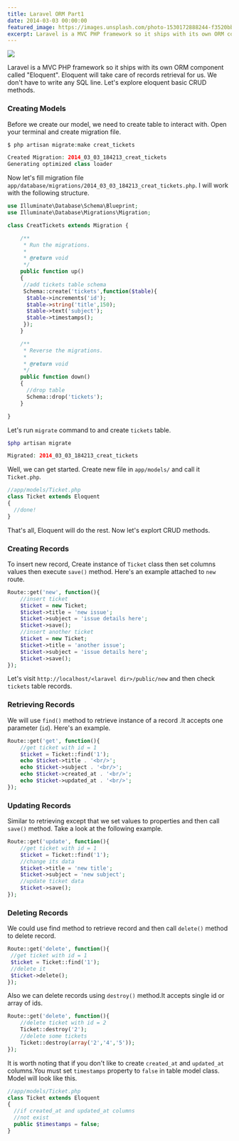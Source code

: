 ```yaml
---
title: Laravel ORM Part1
date: 2014-03-03 00:00:00
featured_image: https://images.unsplash.com/photo-1530172888244-f3520bbeaa55
excerpt: Laravel is a MVC PHP framework so it ships with its own ORM component called "Eloquent". Eloquent will take care of records retrieval for us. We don't have to write any SQL line. Let's explore eloquent basic CRUD methods.
---
```


![](https://images.unsplash.com/photo-1530172888244-f3520bbeaa55)

Laravel is a MVC PHP framework so it ships with its own ORM component called "Eloquent". Eloquent will take care of records retrieval for us. We don't have to write any SQL line. Let's explore eloquent basic CRUD methods.

### Creating Models

Before we create our model, we need to create table to interact with. Open your terminal and create migration file.

```php
$ php artisan migrate:make creat_tickets

Created Migration: 2014_03_03_184213_creat_tickets
Generating optimized class loader
```

Now let's fill migration file `app/database/migrations/2014_03_03_184213_creat_tickets.php`. I will work with the following structure.

```php
use Illuminate\Database\Schema\Blueprint;
use Illuminate\Database\Migrations\Migration;

class CreatTickets extends Migration {

	/**
	 * Run the migrations.
	 *
	 * @return void
	 */
	public function up()
	{
     //add tickets table schema
     Schema::create('tickets',function($table){
      $table->increments('id');
      $table->string('title',150);
      $table->text('subject');
      $table->timestamps();
     });
	}

	/**
	 * Reverse the migrations.
	 *
	 * @return void
	 */
	public function down()
	{
      //drop table
      Schema::drop('tickets');
	}

}
```

Let's run `migrate` command to and create `tickets` table.

```php
$php artisan migrate

Migrated: 2014_03_03_184213_creat_tickets
```

Well, we can get started. Create new file in `app/models/` and call it `Ticket.php`.

```php
//app/models/Ticket.php
class Ticket extends Eloquent
{
  //done!
}
```

That's all, Eloquent will do the rest. Now let's explort CRUD methods.

### Creating Records

To insert new record, Create instance of `Ticket` class then set columns values then execute `save()` method. Here's an example attached to `new` route.

```php
Route::get('new', function(){
 	//insert ticket
 	$ticket = new Ticket;
 	$ticket->title = 'new issue';
 	$ticket->subject = 'issue details here';
 	$ticket->save();
 	//insert another ticket
 	$ticket = new Ticket;
 	$ticket->title = 'another issue';
 	$ticket->subject = 'issue details here';
 	$ticket->save();
});
```

Let's visit `http://localhost/<laravel dir>/public/new` and then check `tickets` table records.

### Retrieving Records

We will use `find()` method to retrieve instance of a record .It accepts one parameter (`id`). Here's an example.

```php
Route::get('get', function(){
 	//get ticket with id = 1
 	$ticket = Ticket::find('1');
 	echo $ticket->title . '<br/>';
 	echo $ticket->subject . '<br/>';
 	echo $ticket->created_at . '<br/>';
 	echo $ticket->updated_at . '<br/>';
});
```

### Updating Records

Similar to retrieving except that we set values to properties and then call `save()` method. Take a look at the following example.

```php
Route::get('update', function(){
 	//get ticket with id = 1
 	$ticket = Ticket::find('1');
 	//change its data
 	$ticket->title = 'new title';
 	$ticket->subject = 'new subject';
 	//update ticket data
 	$ticket->save();
});
```

### Deleting Records

We could use find method to retrieve record and then call `delete()` method to delete record.

```php
Route::get('delete', function(){
 //get ticket with id = 1
 $ticket = Ticket::find('1');
 //delete it
 $ticket->delete();
});
```

Also we can delete records using `destroy()` method.It accepts single id or array of ids.

```php
Route::get('delete', function(){
 	//delete ticket with id = 2
 	Ticket::destroy('2');
 	//delete some tickets
 	Ticket::destroy(array('2','4','5'));
});
```

It is worth noting that if you don't like to create `created_at` and `updated_at` columns.You must set `timestamps` property to `false` in table model class. Model will look like this.

```php
//app/models/Ticket.php
class Ticket extends Eloquent
{
  //if created_at and updated_at columns
  //not exist
  public $timestamps = false;
}
```